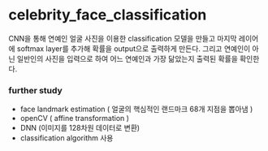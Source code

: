 # celebrity_face_classification

CNN을 통해 연예인 얼굴 사진을 이용한 classification 모델을 만들고 마지막 레이어에 softmax layer를 추가해 확률을 output으로 출력하게 만든다. 그리고 연예인이 아닌 일반인의 사진을 입력으로 하여 어느 연예인과 가장 닮았는지 출력된 확률을 확인한다. 

### further study
- face landmark estimation ( 얼굴의 핵심적인 랜드마크 68개 지점을 뽑아냄 )
- openCV ( affine transformation ) 
- DNN (이미지를 128차원 데이터로 변환)
- classification algorithm 사용 
